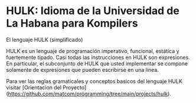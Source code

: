 # HULK: Idioma de la Universidad de La Habana para Kompilers

El lenguaje HULK (simplificado)

HULK es un lenguaje de programación imperativo, funcional, estática y fuertemente tipado. Casi todas las instrucciones en HULK son expresiones. En particular, el subconjunto de HULK que usted implementar se compone solamente de expresiones que pueden escribirse en una línea.

Para ver las reglas gramaticales y conceptos basicos del lenguaje HULK visitar [Orientacion del Proyecto] (https://github.com/matcom/programming/tree/main/projects/hulk).

